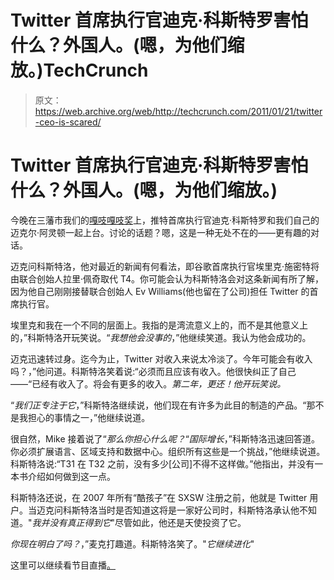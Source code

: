 # Twitter 首席执行官迪克·科斯特罗害怕什么？外国人。(嗯，为他们缩放。)TechCrunch

> 原文：<https://web.archive.org/web/http://techcrunch.com/2011/01/21/twitter-ceo-is-scared/>

# Twitter 首席执行官迪克·科斯特罗害怕什么？外国人。(嗯，为他们缩放。)

今晚在三藩市我们的[嘎吱嘎吱奖](https://web.archive.org/web/20230202232737/http://crunchies2010.beta.techcrunch.com/)上，推特首席执行官迪克·科斯特罗和我们自己的迈克尔·阿灵顿一起上台。讨论的话题？嗯，这是一种无处不在的——更有趣的对话。

迈克问科斯特洛，他对最近的新闻有何看法，即谷歌首席执行官埃里克·施密特将由联合创始人拉里·佩奇取代 T4。你可能会认为科斯特洛会对这条新闻有所了解，因为他自己刚刚接替联合创始人 Ev Williams(他也留在了公司)担任 Twitter 的首席执行官。

埃里克和我在一个不同的层面上。我指的是湾流意义上的，而不是其他意义上的，”科斯特洛开玩笑说。“*我想他会没事的*，”他继续笑道。我认为他会成功的。

迈克迅速转过身。迄今为止，Twitter 对收入来说太冷淡了。今年可能会有收入吗？，”他问道。科斯特洛笑着说:“必须而且应该有收入。他很快纠正了自己——“已经有收入了。将会有更多的收入。*第二年，更还！他开玩笑说。*

“*我们正专注于它*，”科斯特洛继续说，他们现在有许多为此目的制造的产品。“那不是我担心的事情之一，”他继续说道。

很自然，Mike 接着说了“*那么你担心什么呢？*“*国际增长*，”科斯特洛迅速回答道。你必须扩展语言、区域支持和数据中心。组织所有这些是一个挑战，”他继续说道。科斯特洛说:“T31 在 T32 之前，没有多少[公司]不得不这样做。”他指出，并没有一本书介绍如何做到这一点。

科斯特洛还说，在 2007 年所有“酷孩子”在 SXSW 注册之前，他就是 Twitter 用户。当迈克问科斯特洛当时是否知道这将是一家好公司时，科斯特洛承认他不知道。"*我并没有真正得到它*"尽管如此，他还是天使投资了它。

*你现在明白了吗？*，”麦克打趣道。科斯特洛笑了。"*它继续进化*"

这里可以继续看节目直播[。](https://web.archive.org/web/20230202232737/https://techcrunch.com/2011/01/21/the-crunchies-awards-livestream-video/)